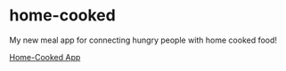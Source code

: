 # home-cooked
My new meal app for connecting hungry people with home cooked food!


<a href="https://jsdavis92.github.io/home-cooked/">Home-Cooked App</a>
